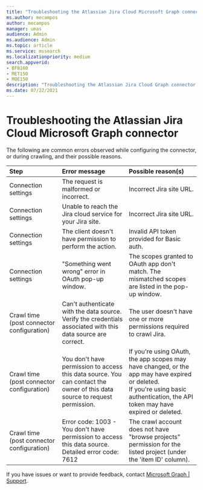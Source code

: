 ```yaml
---
title: "Troubleshooting the Atlassian Jira Cloud Microsoft Graph connector"
ms.author: mecampos
author: mecampos
manager: umas
audience: Admin
ms.audience: Admin
ms.topic: article
ms.service: mssearch
ms.localizationpriority: medium
search.appverid:
- BFB160
- MET150
- MOE150
description: "Troubleshooting the Atlassian Jira Cloud Graph connector for Microsoft Search and Microsoft 365 Copilot  "
ms.date: 07/22/2021
---
```


# Troubleshooting the Atlassian Jira Cloud Microsoft Graph connector

The following are common errors observed while configuring the connector, or during crawling, and their possible reasons.

| Step | Error message | Possible reason(s) |
|:------------ |:------------ |:------------|
| Connection settings | The request is malformed or incorrect. | Incorrect Jira site URL.|
| Connection settings | Unable to reach the Jira cloud service for your Jira site. | Incorrect Jira site URL.|
| Connection settings | The client doesn't have permission to perform the action. | Invalid API token provided for Basic auth.|
| Connection settings | "Something went wrong" error in OAuth pop-up window. | The scopes granted to OAuth app don't match. The mismatched scopes are listed in the pop-up window.|
| Crawl time (post connector configuration) | Can't authenticate with the data source. Verify the credentials associated with this data source are correct.| The user doesn't have one or more permissions required to crawl Jira.|
| Crawl time (post connector configuration) | You don't have permission to access this data source. You can contact the owner of this data source to request permission. | If you're using OAuth, the app scopes may have changed, or the app may have expired or deleted. <br> If you're using basic authentication, the API token may have expired or deleted.|
| Crawl time (post connector configuration) | Error code: 1003 - You don't have permission to access this data source. <br> Detailed error code: 7612 | The crawl account does not have "browse projects" permission for the listed project (under the 'item ID' column). |

If you have issues or want to provide feedback, contact [Microsoft Graph | Support](https://developer.microsoft.com/en-us/graph/support).
